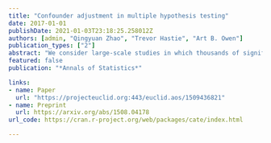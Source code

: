 ```yaml
---
title: "Confounder adjustment in multiple hypothesis testing"
date: 2017-01-01
publishDate: 2021-01-03T23:18:25.258012Z
authors: [admin, "Qingyuan Zhao", "Trevor Hastie", "Art B. Owen"]
publication_types: ["2"]
abstract: "We consider large-scale studies in which thousands of significance tests are performed simultaneously. In some of these studies, the multiple testing procedure can be severely biased by latent confounding factors such as batch effects and unmeasured covariates that correlate with both primary variable(s) of interest (e.g., treatment variable, phenotype) and the outcome. Over the past decade, many statistical methods have been proposed to adjust for the confounders in hypothesis testing. We unify these methods in the same framework, generalize them to include multiple primary variables and multiple nuisance variables, and analyze their statistical properties. In particular, we provide theoretical guarantees for RUV-4 [Gagnon-Bartsch, Jacob and Speed (2013)] and LEAPP [Ann. Appl. Stat. 6 (2012) 1664-1688], which correspond to two different identification conditions in the framework: the first requires a set of \"negative controls\" that are known a priori to follow the null distribution; the second requires the true nonnulls to be sparse. Two different estimators which are based on RUV-4 and LEAPP are then applied to these two scenarios. We show that if the confounding factors are strong, the resulting estimators can be asymptotically as powerful as the oracle estimator which observes the latent confounding factors. For hypothesis testing, we show the asymptotic $z$-tests based on the estimators can control the type I error. Numerical experiments show that the false discovery rate is also controlled by the Benjamini-Hochberg procedure when the sample size is reasonably large."
featured: false
publication: "*Annals of Statistics*"

links:
- name: Paper
  url: "https://projecteuclid.org:443/euclid.aos/1509436821"
- name: Preprint
  url: https://arxiv.org/abs/1508.04178
url_code: https://cran.r-project.org/web/packages/cate/index.html

---
```


